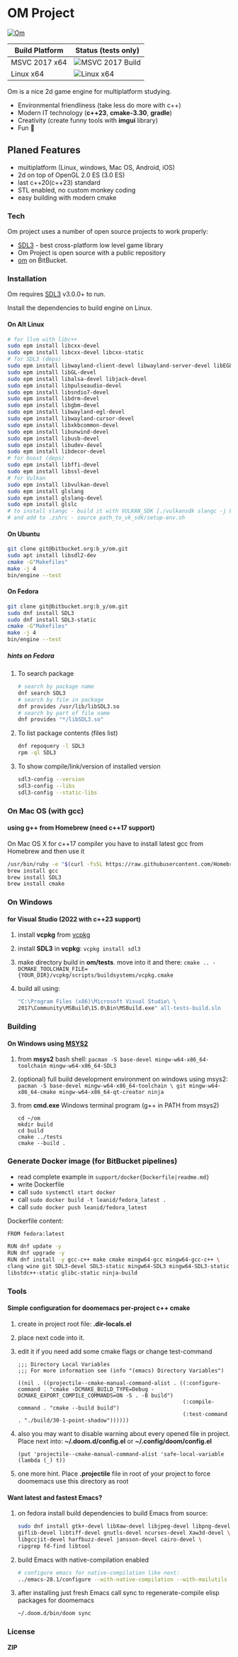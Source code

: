 # OM Project

[![Om](https://bitbucket.org/account/user/b_y/projects/OM/avatar/32)](https://bitbucket.org/account/user/b_y/projects/OM)

| Build Platform | Status (tests only)                                                              |
|----------------|----------------------------------------------------------------------------------|
| MSVC 2017 x64  | ![MSVC 2017 Build](https://ci.appveyor.com/api/projects/status/bitbucket/b_y/om) |
| Linux x64      | ![Linux x64](https://img.shields.io/bitbucket/pipelines/b_y/om.svg)              |

Om is a nice 2d game engine for multiplatform studying.

- Environmental friendliness (take less do more with c++)
- Modern IT technology (**c++23**, **cmake-3.30**, **gradle**)
- Creativity (create funny tools with **imgui** library)
- Fun 🤣

## Planed Features

- multiplatform (Linux, windows, Mac OS, Android, iOS)
- 2d on top of OpenGL 2.0 ES (3.0 ES)
- last c++20(c++23) standard
- STL enabled, no custom monkey coding
- easy building with modern cmake

### Tech

Om project uses a number of open source projects to work properly:

- [SDL3] - best cross-platform low level game library
- Om Project is open source with a public repository
- [om](https://bitbucket.org/b_y/om) on BitBucket.

### Installation

Om requires [SDL3](http://libsdl.org/) v3.0.0+ to run.

Install the dependencies to build engine on Linux.
#### On Alt Linux
```sh
# for llvm with libc++
sudo epm install libcxx-devel
sudo epm install libcxx-devel libcxx-static
# for SDL3 (deps)
sudo epm install libwayland-client-devel libwayland-server-devel libEGL-devel
sudo epm install libGL-devel
sudo epm install libalsa-devel libjack-devel
sudo epm install libpulseaudio-devel
sudo epm install libsndio7-devel
sudo epm install libdrm-devel
sudo epm install libgbm-devel
sudo epm install libwayland-egl-devel
sudo epm install libwayland-cursor-devel
sudo epm install libxkbcommon-devel
sudo epm install libunwind-devel
sudo epm install libusb-devel
sudo epm install libudev-devel
sudo epm install libdecor-devel
# for boost (deps)
sudo epm install libffi-devel
sudo epm install libssl-devel
# for Vulkan
sudo epm install libvulkan-devel
sudo epm install glslang
sudo epm install glslang-devel
sudo epm install glslc
# to install slangc - build it with VULKAN_SDK [./vulkansdk slangc -j 8]
# and add to .zshrc - source path_to_vk_sdk/setup-env.sh
```

#### On Ubuntu 

```sh
git clone git@bitbucket.org:b_y/om.git
sudo apt install libsdl2-dev
cmake -G"Makefiles"
make -j 4
bin/engine --test
```

#### On Fedora

```sh
git clone git@bitbucket.org:b_y/om.git
sudo dnf install SDL3
sudo dnf install SDL3-static
cmake -G"Makefiles"
make -j 4
bin/engine --test
```

##### hints on Fedora

1. To search package

    ```sh
    # search by package name
    dnf search SDL3
    # search by file in package
    dnf provides /usr/lib/libSDL3.so
    # search by part of file name
    dnf provides "*/libSDL3.so"
    ```

2. To list package contents (files list)

    ```sh
    dnf repoquery -l SDL3
    rpm -ql SDL3
    ```

3. To show compile/link/version of installed version

    ```sh
    sdl3-config --version
    sdl3-config --libs
    sdl3-config --static-libs
    ```

### On Mac OS (with gcc)

#### using g++ from Homebrew (need c++17 support)

On Mac OS X for c++17 compiler you have to install latest gcc from
Homebrew and then use it

```sh
/usr/bin/ruby -e "$(curl -fsSL https://raw.githubusercontent.com/Homebrew/install/master/install)"
brew install gcc
brew install SDL3
brew install cmake
```

### On Windows

#### for Visual Studio (2022 with c++23 support)

1. install **vcpkg** from [vcpkg](https://github.com/Microsoft/vcpkg)
2. install **SDL3** in **vcpkg**: `vcpkg install sdl3`
3. make directory build in **om/tests**. move into it and there:
   `cmake .. -DCMAKE_TOOLCHAIN_FILE={YOUR_DIR}/vcpkg/scripts/buildsystems/vcpkg.cmake`
4. build all using:

   ```cmd
   "C:\Program Files (x86)\Microsoft Visual Studio\ \
   2017\Community\MSBuild\15.0\Bin\MSBuild.exe" all-tests-build.sln
   ```

### Building

#### On Windows using [MSYS2](https://www.msys2.org)

1. from **msys2** bash shell:
    `pacman -S base-devel mingw-w64-x86_64-toolchain mingw-w64-x86_64-SDL3`
2. (optional) full build development environment on windows using msys2:
    `pacman -S base-devel mingw-w64-x86_64-toolchain \
    git mingw-w64-x86_64-cmake mingw-w64-x86_64-qt-creator ninja`
3. from **cmd.exe** Windows terminal program (g++ in PATH from msys2)

    ```
    cd ~/om
    mkdir build
    cd build
    cmake ../tests
    cmake --build .
    ```

### Generate Docker image (for BitBucket pipelines)

- read complete example in ```support/docker{Dockerfile|readme.md}```
- write Dockerfile
- call ```sudo systemctl start docker```
- call ```sudo docker build -t leanid/fedora_latest .```
- call ```sudo docker push leanid/fedora_latest```

Dockerfile content:

```sh
FROM fedora:latest

RUN dnf update -y
RUN dnf upgrade -y
RUN dnf install -y gcc-c++ make cmake mingw64-gcc mingw64-gcc-c++ \
clang wine git SDL3-devel SDL3-static mingw64-SDL3 mingw64-SDL3-static \
libstdc++-static glibc-static ninja-build
```

### Tools

#### Simple configuration for **doomemacs** per-project c++ cmake

1. create in project root file: **.dir-locals.el**
2. place next code into it.
3. edit it if you need add some cmake flags or change test-command

    ```elisp
    ;;; Directory Local Variables
    ;;; For more information see (info "(emacs) Directory Variables")

    ((nil . ((projectile--cmake-manual-command-alist . ((:configure-command . "cmake -DCMAKE_BUILD_TYPE=Debug -DCMAKE_EXPORT_COMPILE_COMMANDS=ON -S . -B build")
                                                        (:compile-command . "cmake --build build")
                                                        (:test-command . "./build/30-1-point-shadow"))))))
    ```

4. also you may want to disable warning about every opened file in project.
   Place next into: **~/.doom.d/config.el** or **~/.config/doom/config.el**

    ```elisp
    (put 'projectile--cmake-manual-command-alist 'safe-local-variable (lambda (_) t))
    ```

5. one more hint. Place **.projectile** file in root of your
   project to force doomemacs use this directory as root

#### Want latest and fastest Emacs?

1. on fedora install build dependencies to build Emacs from source:

    ```sh
    sudo dnf install gtk+-devel libXaw-devel libjpeg-devel libpng-devel \
    giflib-devel libtiff-devel gnutls-devel ncurses-devel Xaw3d-devel \
    libgccjit-devel harfbuzz-devel jansson-devel cairo-devel \
    ripgrep fd-find libtool
    ```

2. build Emacs with native-compilation enabled

    ```sh
    # configure emacs for native-compilation like next:
    ../emacs-28.1/configure --with-native-compilation --with-mailutils
    ```

3. after installing just fresh Emacs call sync
   to regenerate-compile elisp packages for doomemacs

    ```sh
    ~/.doom.d/bin/doom sync
    ```

### License

**ZIP**

[//]: # (These are reference links used in the body of this note and get stripped out when the markdown processor does its job. There is no need to format nicely because it shouldn't be seen. Thanks SO - http://stackoverflow.com/questions/4823468/store-comments-in-markdown-syntax)
[SDL3]: <http://libsdl.org/>

